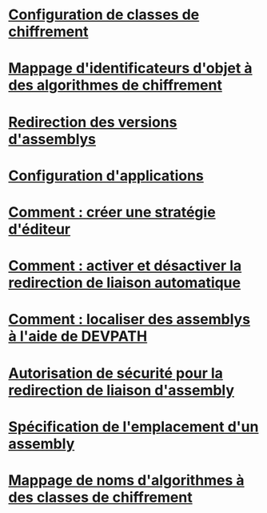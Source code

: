 # [Configuration de classes de chiffrement](configure-cryptography-classes.md)
# [Mappage d'identificateurs d'objet à des algorithmes de chiffrement](map-object-identifiers-to-cryptography-algorithms.md)
# [Redirection des versions d'assemblys](redirect-assembly-versions.md)
# [Configuration d'applications](index.md)
# [Comment : créer une stratégie d'éditeur](how-to-create-a-publisher-policy.md)
# [Comment : activer et désactiver la redirection de liaison automatique](how-to-enable-and-disable-automatic-binding-redirection.md)
# [Comment : localiser des assemblys à l'aide de DEVPATH](how-to-locate-assemblies-by-using-devpath.md)
# [Autorisation de sécurité pour la redirection de liaison d'assembly](assembly-binding-redirection-security-permission.md)
# [Spécification de l'emplacement d'un assembly](specify-assembly-location.md)
# [Mappage de noms d'algorithmes à des classes de chiffrement](map-algorithm-names-to-cryptography-classes.md)
